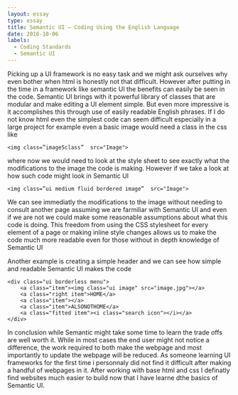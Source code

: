```yaml
---
layout: essay
type: essay
title: Semantic UI – Coding Using the English Language
date: 2016-10-06
labels:
  - Coding Standards
  - Semantic UI
---
```

Picking up a UI framework is no easy task and we might ask ourselves why even bother when html is honestly not that difficult. However after putting in the time in a framework like semantic UI the benefits can easily be seen in the code. Semantic UI brings with it powerful library of classes that are modular and make editing a UI element simple. But even more impressive is it accomplishes this through use of easily readable English phrases. If I do not know html even the simplest code can seem difficult especially in a large project for example even a basic image would need a class in the css like

```
<img class=”image5class”  src="Image">
```
where now we would need to look at the style sheet to see exactly what the modifications to the image the code is making. However if we take a look at how such code might look in Semantic UI

```
<img class=”ui medium fluid bordered image”  src="Image">
```
We can see immediatly the modifications to the image without needing to consult another page assuming we are farmiliar with Semantic UI and even if we are not we could make some reasonable assumptions about what this code is doing. This freedom from using the CSS stylesheet for every element of a page or making inline style changes allows us to make the code much more readable even for those without in depth knowledge of Semantic UI

Another example is creating  a simple header and we can see how simple and readable Semantic UI makes the code

```
<div class="ui borderless menu">
    <a class="item"><img class="ui image" src="image.jpg"></a>
    <a class="right item">HOME</a>
    <a class="item"></a>
    <a class="item">ALSONOTHOME</a>
    <a class="fitted item"><i class="search icon"></i></a>
</div>
```

In conclusion while Semantic might take some time to learn the trade offs are well worth it. While in most cases the end user might not notice a difference, the work required to both make the webpage and most importantly to update the webpage will be reduced. As someone learning UI frameworks for the first time i personnaly did not find it difficult after making a handful of webpages in it. After working with base html and css I definatly find websites much easier to build now that I have learne dthe basics of Semantic UI.
